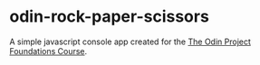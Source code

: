 # odin-rock-paper-scissors
A simple javascript console app created for the [The Odin Project Foundations Course](https://www.theodinproject.com/lessons/foundations-rock-paper-scissors).

